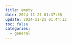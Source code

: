 ```yaml
---
title: empty
date: 2024-11-21 01:37:58
update: 2024-11-21 01:44:13
toc: false
categories:
  - general
---
```


